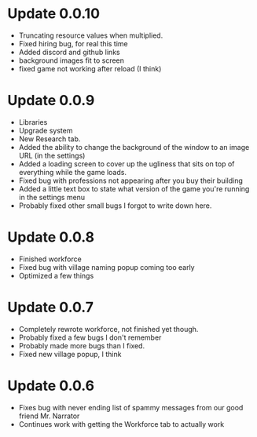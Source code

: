# Update 0.0.10
* Truncating resource values when multiplied.
* Fixed hiring bug, for real this time
* Added discord and github links
* background images fit to screen
* fixed game not working after reload (I think)

# Update 0.0.9
* Libraries
* Upgrade system
* New Research tab.
* Added the ability to change the background of the window to an image URL (in the settings)
* Added a loading screen to cover up the ugliness that sits on top of everything while the game loads.
* Fixed bug with professions not appearing after you buy their building
* Added a little text box to state what version of the game you're running in the settings menu
* Probably fixed other small bugs I forgot to write down here.

# Update 0.0.8
* Finished workforce
* Fixed bug with village naming popup coming too early
* Optimized a few things

# Update 0.0.7
* Completely rewrote workforce, not finished yet though.
* Probably fixed a few bugs I don't remember
* Probably made more bugs than I fixed.
* Fixed new village popup, I think

# Update 0.0.6
* Fixes bug with never ending list of spammy messages from our good friend Mr. Narrator
* Continues work with getting the Workforce tab to actually work